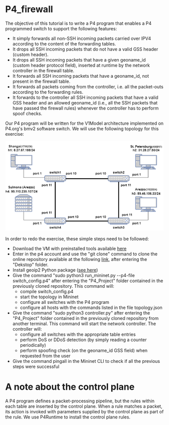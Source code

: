 # P4_firewall
The objective of this tutorial is to write a P4 program that enables a P4 programmed switch to support the following features:

+ It simply forwards all non-SSH incoming packets carried over IPV4 according to the content of the forwarding tables.
+  It drops all SSH incoming packets that do not have a valid GSS header (custom header).
+ It drops all SSH incoming packets that have a given geoname_id (custom header protocol field), inserted at runtime by the network controller in the firewall table.
+ It forwards all SSH incoming packets that have a geoname_id, not present in the firewall table.
+ It forwards all packets coming from the controller, i.e. all the packet-outs according to the forwarding rules.
+ It forwards to the controller all SSH incoming packets that have a valid GSS header and an allowed geoname_id (i.e., all the SSH packets that have passed the firewall rules) whenever the controller has to perform spoof checks. 

Our P4 program will be written for the V1Model architecture implemented on P4.org's bmv2 software switch. We will use the following topology for this exercise: 

![Network Topology](network_topology.png)


In order to redo the exercise, these simple steps need to be followed:
+ Download the VM with preinstalled tools available [here](https://github.com/p4lang/tutorials)
+ Enter in the p4 account and use the "git clone" command to clone the online repository available at the following [link](https://pypi.org/project/geoip2/), after entering the "Dekstop" folder.
+ Install geoip2 Python package ([see here](https://pypi.org/project/geoip2/))
+ Give the command "sudo python3 run_mininet.py --p4-file switch_config.p4" after entering the "P4_Project" folder contained in the previously cloned repository. This command will:
  + compile switch_config.p4
  + start the topology in Mininet
  + configure all switches with the P4 program
  + configure all hosts with the commands listed in the file topology.json
+ Give the command "sudo python3 controller.py" after entering the "P4_Project" folder contained in the previously cloned repository from another terminal. This command will start the network controller. The controller will:
  + configure all switches with the appropriate table entries
  + perform DoS or DDoS detection (by simply reading a counter periodically)
  + perform spoofing check (on the geoname_id GSS field) when requested from the user
+ Give the command pingall in the Mininet CLI to check if all the previous steps were successful

**<h1>A note about the control plane</h1>**

A P4 program defines a packet-processing pipeline, but the rules within each table are inserted by the control plane. When a rule matches a packet, its action is invoked with parameters supplied by the control plane as part of the rule.  We use P4Runtime to install the control plane rules.
